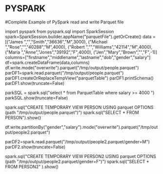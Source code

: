 # PYSPARK

#Complete Example of PySpark read and write Parquet file

import pyspark
from pyspark.sql import SparkSession
spark=SparkSession.builder.appName("parquetFile").getOrCreate()
data =[("James ","","Smith","36636","M",3000),
              ("Michael ","Rose","","40288","M",4000),
              ("Robert ","","Williams","42114","M",4000),
              ("Maria ","Anne","Jones","39192","F",4000),
              ("Jen","Mary","Brown","","F",-1)]
columns=["firstname","middlename","lastname","dob","gender","salary"]
df=spark.createDataFrame(data,columns)
df.write.mode("overwrite").parquet("/tmp/output/people.parquet")
parDF1=spark.read.parquet("/tmp/output/people.parquet")
parDF1.createOrReplaceTempView("parquetTable")
parDF1.printSchema()
parDF1.show(truncate=False)

parkSQL = spark.sql("select * from ParquetTable where salary >= 4000 ")
parkSQL.show(truncate=False)

spark.sql("CREATE TEMPORARY VIEW PERSON USING parquet OPTIONS (path \"/tmp/output/people.parquet\")")
spark.sql("SELECT * FROM PERSON").show()

df.write.partitionBy("gender","salary").mode("overwrite").parquet("/tmp/output/people2.parquet")

parDF2=spark.read.parquet("/tmp/output/people2.parquet/gender=M")
parDF2.show(truncate=False)

spark.sql("CREATE TEMPORARY VIEW PERSON2 USING parquet OPTIONS (path \"/tmp/output/people2.parquet/gender=F\")")
spark.sql("SELECT * FROM PERSON2" ).show()
